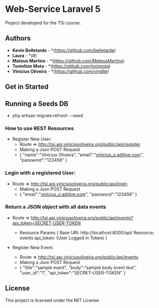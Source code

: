 # Web-Service Laravel 5
Project developed for the TSI course.

## Authors

* **Kevin Belletarde** - *(https://github.com/belletarde)
* **Laura** - *(#)
* **Mateus Martins** - *(https://github.com/MateusMartins)
* **Tonielton Mota** - *(https://github.com/tonimota)
* **Vinicius Oliveira** - *(https://github.com/vindite)

## Get in Started

## Running a Seeds DB
* php artisan migrate:refresh --seed

### How to use REST Resources

* Register New User:
    * Route => http://tsi.api.viniciusoliveira.org/public/api/register
    * Making a Json POST Request
    * {
    	"name":"Vinicius Oliveira",
    	"email":"vinicius_o.a@live.com",
    	"password":"123456"
    }


### Login with a registered User:
* Route => http://tsi.api.viniciusoliveira.org/public/api/login
    * Making a Json POST Request
    * {
    	"email":"vinicius_o.a@live.com",
    	"password":"123456"
    }

### Return a JSON object with all data events
* Route => http://tsi.api.viniciusoliveira.org/public/api/events?api_token=SECRET-USER-TOKEN

    * Resource Params {
    	Base URI: http://localhost:8000/api/
    	Resource: events
    	api_token: (User Logged in Token)
    }

* Register New Event:
    * Route => http://tsi.api.viniciusoliveira.org/public/api/events
    * Making a Json POST Request
    * {
        "title":"sample event",
        "body":"sample body event text",
        "user_id":"1",
        "api_token":"SECRET-USER-TOKEN"
    }
## License

This project is licensed under the MIT License.
